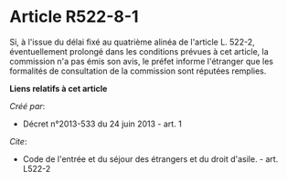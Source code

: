 # Article R522-8-1

Si, à l'issue du délai fixé au quatrième alinéa de l'article L. 522-2, éventuellement prolongé dans les conditions prévues à
cet article, la commission n'a pas émis son avis, le préfet informe l'étranger que les formalités de consultation de la
commission sont réputées remplies.

**Liens relatifs à cet article**

_Créé par_:

  - Décret n°2013-533 du 24 juin 2013 - art. 1

_Cite_:

  - Code de l'entrée et du séjour des étrangers et du droit d'asile. - art. L522-2

